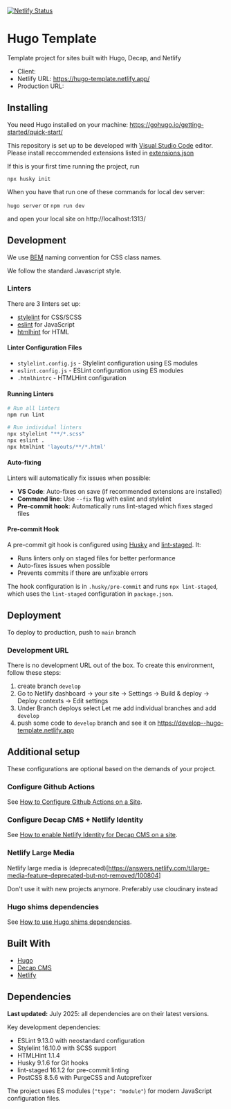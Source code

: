 [![Netlify Status](https://api.netlify.com/api/v1/badges/258a10dd-ef97-4e72-80ed-9d7efc84d8a8/deploy-status)](https://app.netlify.com/sites/hugo-template/deploys)

# Hugo Template

Template project for sites built with Hugo, Decap, and Netlify

* Client:
* Netlify URL: https://hugo-template.netlify.app/
* Production URL:

## Installing

You need Hugo installed on your machine: <https://gohugo.io/getting-started/quick-start/>

This repository is set up to be developed with [Visual Studio Code](https://code.visualstudio.com/) editor. Please install reccommended extensions listed in [extensions.json](.vscode/extensions.json)

If this is your first time running the project, run

`npx husky init`

When you have that run one of these commands for local dev server:

`hugo server` or `npm run dev`

and open your local site on http://localhost:1313/

## Development

We use [BEM](http://getbem.com/) naming convention for CSS class names.

We follow the standard Javascript style.

### Linters

There are 3 linters set up:
- [stylelint](https://stylelint.io/) for CSS/SCSS
- [eslint](https://eslint.org/) for JavaScript
- [htmlhint](https://htmlhint.com/) for HTML

#### Linter Configuration Files

- `stylelint.config.js` - Stylelint configuration using ES modules
- `eslint.config.js` - ESLint configuration using ES modules  
- `.htmlhintrc` - HTMLHint configuration

#### Running Linters

```bash
# Run all linters
npm run lint

# Run individual linters
npx stylelint "**/*.scss"
npx eslint .
npx htmlhint 'layouts/**/*.html'
```

#### Auto-fixing

Linters will automatically fix issues when possible:
- **VS Code**: Auto-fixes on save (if recommended extensions are installed)
- **Command line**: Use `--fix` flag with eslint and stylelint
- **Pre-commit hook**: Automatically runs lint-staged which fixes staged files

#### Pre-commit Hook

A pre-commit git hook is configured using [Husky](https://typicode.github.io/husky/) and [lint-staged](https://github.com/okonet/lint-staged). It:
- Runs linters only on staged files for better performance
- Auto-fixes issues when possible
- Prevents commits if there are unfixable errors

The hook configuration is in `.husky/pre-commit` and runs `npx lint-staged`, which uses the `lint-staged` configuration in `package.json`.

## Deployment

To deploy to production, push to `main` branch

### Development URL

There is no development URL out of the box. To create this environment, follow these steps:

1. create branch `develop`
2. Go to Netlify dashboard -> your site -> Settings -> Build & deploy -> Deploy contexts -> Edit settings
3. Under Branch deploys select Let me add individual branches and add `develop`
4. push some code to `develop` branch and see it on <https://develop--hugo-template.netlify.app>

## Additional setup

These configurations are optional based on the demands of your project.

### Configure Github Actions

See [How to Configure Github Actions on a Site](https://github.com/poslovnimediji/knowledgebase/wiki/How-to-Configure-Github-Actions-on-a-Site).

### Configure Decap CMS + Netlify Identity

See [How to enable Netlify Identity for Decap CMS on a site](https://github.com/poslovnimediji/knowledgebase/wiki/How-to-enable-Netlify-Identity-for-Decap-CMS-on-a-site).

### Netlify Large Media

Netlify large media is (deprecated)[https://answers.netlify.com/t/large-media-feature-deprecated-but-not-removed/100804]

Don't use it with new projects anymore. Preferably use cloudinary instead

### Hugo shims dependencies

See [How to use Hugo shims dependencies](https://github.com/poslovnimediji/knowledgebase/wiki/Hugo-shims-dependencies). 

## Built With

* [Hugo](https://gohugo.io/)
* [Decap CMS](https://decapcms.org/)
* [Netlify](https://www.netlify.com)

## Dependencies

**Last updated:** July 2025: all dependencies are on their latest versions.

Key development dependencies:
- ESLint 9.13.0 with neostandard configuration
- Stylelint 16.10.0 with SCSS support
- HTMLHint 1.1.4
- Husky 9.1.6 for Git hooks
- lint-staged 16.1.2 for pre-commit linting
- PostCSS 8.5.6 with PurgeCSS and Autoprefixer

The project uses ES modules (`"type": "module"`) for modern JavaScript configuration files.
